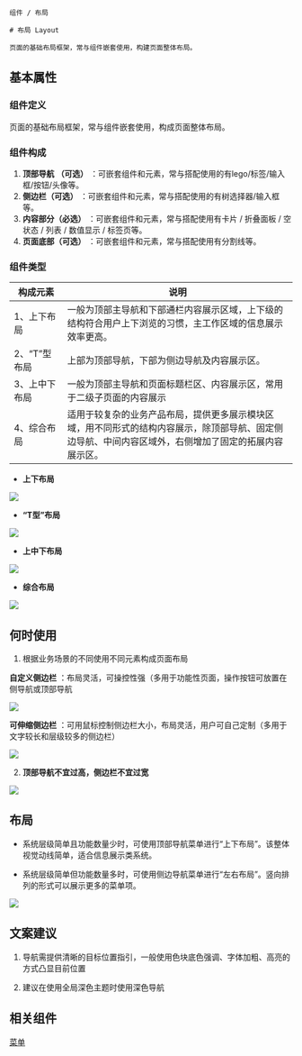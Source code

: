 `````
组件 / 布局

# 布局 Layout

页面的基础布局框架，常与组件嵌套使用，构建页面整体布局。
`````

## 基本属性

### 组件定义

页面的基础布局框架，常与组件嵌套使用，构成页面整体布局。

### 组件构成

1. **顶部导航** **（可选）** ：可嵌套组件和元素，常与搭配使用的有lego/标签/输入框/按钮/头像等。
2. **侧边栏（可选）** ：可嵌套组件和元素，常与搭配使用的有树选择器/输入框等。
3. **内容部分（必选）** ：可嵌套组件和元素，常与搭配使用有卡片 / 折叠面板 / 空状态 / 列表 / 数值显示 / 标签页等。
4. **页面底部（可选）** ：可嵌套组件和元素，常与搭配使用有分割线等。

### 组件类型

| 构成元素     | 说明                                                                          |
| -------- | --------------------------------------------------------------------------- |
| 1、上下布局   | 一般为顶部主导航和下部通栏内容展示区域，上下级的结构符合用户上下浏览的习惯，主工作区域的信息展示效率更高。                       |
| 2、“T”型布局 | 上部为顶部导航，下部为侧边导航及内容展示区。                                     |
| 3、上中下布局  | 一般为顶部主导航和页面标题栏区、内容展示区，常用于二级子页面的内容展示                                         |
| 4、综合布局   | 适用于较复杂的业务产品布局，提供更多展示模块区域，用不同形式的结构内容展示，除顶部导航、固定侧边导航、中间内容区域外，右侧增加了固定的拓展内容展示区。 |

- **上下布局**

![](https://p1-arco.byteimg.com/tos-cn-i-uwbnlip3yd/781c526eebd04c9483c4ae00db187268~tplv-uwbnlip3yd-image.image)

- **“T型”布局**

![](https://p1-arco.byteimg.com/tos-cn-i-uwbnlip3yd/f4f12fb660ab46daa39e6bee637e6c67~tplv-uwbnlip3yd-image.image)

- **上中下布局**

![](https://p1-arco.byteimg.com/tos-cn-i-uwbnlip3yd/5959d8e03f9d4ef3af8029d6eecc56a4~tplv-uwbnlip3yd-image.image)

- **综合布局**

![](https://p1-arco.byteimg.com/tos-cn-i-uwbnlip3yd/b087ef649c4d403b90751c0158ac491f~tplv-uwbnlip3yd-image.image)

## 何时使用

1. 根据业务场景的不同使用不同元素构成页面布局

**自定义侧边栏** ：布局灵活，可操控性强（多用于功能性页面，操作按钮可放置在侧导航或顶部导航

![](https://p1-arco.byteimg.com/tos-cn-i-uwbnlip3yd/6704b44ba5a940e6bb3eab866a1eaeae~tplv-uwbnlip3yd-image.image)

**可伸缩侧边栏** ：可用鼠标控制侧边栏大小，布局灵活，用户可自己定制（多用于文字较长和层级较多的侧边栏）

![](https://p1-arco.byteimg.com/tos-cn-i-uwbnlip3yd/2aec7f6685ed4722b6aa89276f0cf7dd~tplv-uwbnlip3yd-image.image)

2. **顶部导航不宜过高，侧边栏不宜过宽**

![](https://p1-arco.byteimg.com/tos-cn-i-uwbnlip3yd/5eed0ebceaee4e8b88a2bd9ccef668b8~tplv-uwbnlip3yd-image.image)

## 布局

- 系统层级简单且功能数量少时，可使用顶部导航菜单进行“上下布局”。该整体视觉动线简单，适合信息展示类系统。

- 系统层级简单但功能数量多时，可使用侧边导航菜单进行“左右布局”。竖向排列的形式可以展示更多的菜单项。

![](https://p1-arco.byteimg.com/tos-cn-i-uwbnlip3yd/35cf8c64da984d69902e11e0cea3e85d~tplv-uwbnlip3yd-image.image)

## 文案建议

1. 导航需提供清晰的目标位置指引，一般使用色块底色强调、字体加粗、高亮的方式凸显目前位置

2. 建议在使用全局深色主题时使用深色导航

## 相关组件

[菜单](/react/components/menu)
